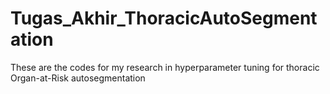 # Tugas_Akhir_ThoracicAutoSegmentation
These are the codes for my research in hyperparameter tuning for thoracic Organ-at-Risk autosegmentation
